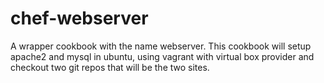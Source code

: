 # chef-webserver
A wrapper cookbook with the name webserver. This cookbook will setup apache2 and mysql in ubuntu, using vagrant with virtual box provider and checkout two git repos that will be the two sites.

